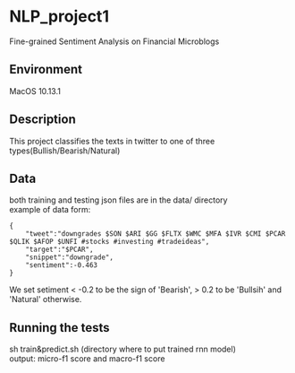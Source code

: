 # NLP_project1

Fine-grained Sentiment Analysis on Financial Microblogs  

## Environment
MacOS 10.13.1

## Description

This project classifies the texts in twitter to one of three types(Bullish/Bearish/Natural)  

## Data

both training and testing json files are in the data/ directory  
example of data form:  
```
{
	"tweet":"downgrades $SON $ARI $GG $FLTX $WMC $MFA $IVR $CMI $PCAR $QLIK $AFOP $UNFI #stocks #investing #tradeideas",
	"target":"$PCAR",
	"snippet":"downgrade",
	"sentiment":-0.463
}
```
We set setiment < -0.2 to be the sign of 'Bearish', > 0.2 to be 'Bullsih' and 'Natural' otherwise.

## Running the tests

sh train&predict.sh (directory where to put trained rnn model)   
output: micro-f1 score and macro-f1 score
